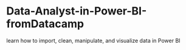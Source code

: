 # Data-Analyst-in-Power-BI-fromDatacamp
learn how to import, clean, manipulate, and visualize data in Power BI
